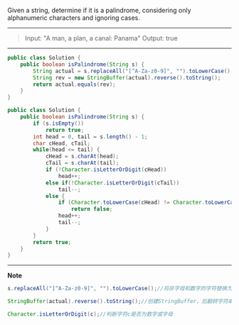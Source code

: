 Given a string, determine if it is a palindrome, considering only alphanumeric characters and ignoring cases.

---

> Input: "A man, a plan, a canal: Panama"
> Output: true

---

```java
public class Solution {
    public boolean isPalindrome(String s) {
        String actual = s.replaceAll("[^A-Za-z0-9]", "").toLowerCase();
        String rev = new StringBuffer(actual).reverse().toString();
        return actual.equals(rev);
    }
}
```

```java
public class Solution {
    public boolean isPalindrome(String s) {
        if (s.isEmpty())
        	return true;
        int head = 0, tail = s.length() - 1;
        char cHead, cTail;
        while(head <= tail) {
        	cHead = s.charAt(head);
        	cTail = s.charAt(tail);
        	if (!Character.isLetterOrDigit(cHead))
        		head++;
        	else if(!Character.isLetterOrDigit(cTail))
        		tail--;
        	else {
        		if (Character.toLowerCase(cHead) != Character.toLowerCase(cTail))
        			return false;
        		head++;
        		tail--;
        	}
        }
        return true;
    }
}
```

---

**Note**

```java
s.replaceAll("[^A-Za-z0-9]", "").toLowerCase();//将非字母和数字的字符替换为空，并转为小写字母
```

```java
StringBuffer(actual).reverse().toString();//创建StringBuffer，后翻转字符串，最后转为string
```

```java
Character.isLetterOrDigit(c);//判断字符c是否为数字或字母
```

